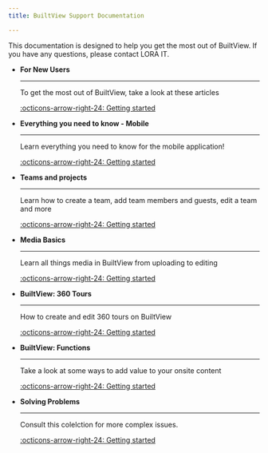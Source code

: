 ```yaml
---
title: BuiltView Support Documentation

---
```


This documentation is designed to help you get the most out of BuiltView. If you have any questions, please contact LORA IT.

<div class="grid cards" markdown>

-   __For New Users__

    ---

    To get the most out of BuiltView, take a look at these articles

    [:octicons-arrow-right-24: Getting started](./for-new-users/first-time.md)

-   __Everything you need to know - Mobile__

    ---

    Learn everything you need to know for the mobile application!

    [:octicons-arrow-right-24: Getting started](./mobile-help/1capturing.md)

-   __Teams and projects__

    ---

    Learn how to create a team, add team members and guests, edit a team and more

    [:octicons-arrow-right-24: Getting started](./teams-and-projects/1intro.md)

-   __Media Basics__

    ---

    Learn all things media in BuiltView from uploading to editing

    [:octicons-arrow-right-24: Getting started](./media-basics/reports-and-exports.md)

-   __BuiltView: 360 Tours__

    ---

    How to create and edit 360 tours on BuiltView

    [:octicons-arrow-right-24: Getting started](./360-tours/about.md)

-   __BuiltView: Functions__

    ---

    Take a look at some ways to add value to your onsite content

    [:octicons-arrow-right-24: Getting started](./functions/kml-overlays.md)

-   __Solving Problems__

    ---

    Consult this colelction for more complex issues.

    [:octicons-arrow-right-24: Getting started](./solving-problems/recovering-lost-photos.md)
</div>